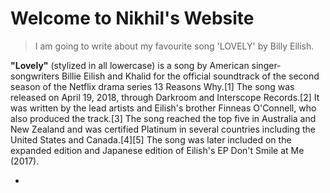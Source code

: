# Welcome to Nikhil's  Website 
> I am going to write about my favourite song 'LOVELY' by Billy Ellish.



**"Lovely"** (stylized in all lowercase) is a song by American singer-songwriters Billie Eilish and Khalid for the official soundtrack of the second season of the Netflix drama series 13 Reasons Why.[1] The song was released on April 19, 2018, through Darkroom and Interscope Records.[2] It was written by the lead artists and Eilish's brother Finneas O'Connell, who also produced the track.[3] The song reached the top five in Australia and New Zealand and was certified Platinum in several countries including the United States and Canada.[4][5] The song was later included on the expanded edition and Japanese edition of Eilish's EP Don't Smile at Me (2017).


- 
